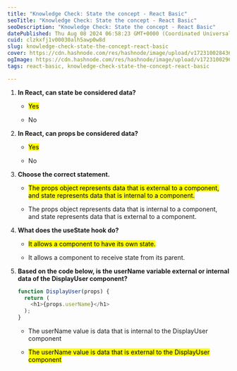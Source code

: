 ```yaml
---
title: "Knowledge Check: State the concept - React Basic"
seoTitle: "Knowledge Check: State the concept - React Basic"
seoDescription: "Knowledge Check: State the concept - React Basic"
datePublished: Thu Aug 08 2024 06:58:23 GMT+0000 (Coordinated Universal Time)
cuid: clzkxfj1v00030alh5awp0w8d
slug: knowledge-check-state-the-concept-react-basic
cover: https://cdn.hashnode.com/res/hashnode/image/upload/v1723100284365/647655cd-09b7-402a-971a-a98acc73114e.png
ogImage: https://cdn.hashnode.com/res/hashnode/image/upload/v1723100296574/22b4a02c-d52a-40ad-8011-1af7b4ad1296.png
tags: react-basic, knowledge-check-state-the-concept-react-basic

---
```


1. **In React, can state be considered data?**
    
    * <mark>Yes</mark>
        
    * No
        
2. **In React, can props be considered data?**
    
    * <mark>Yes</mark>
        
    * No
        
3. **Choose the correct statement.**
    
    * <mark>The props object represents data that is external to a component, and state represents data that is internal to a component.</mark>
        
    * The props object represents data that is internal to a component, and state represents data that is external to a component.
        
4. **What does the useState hook do?**
    
    * <mark>It allows a component to have its own state.</mark>
        
    * It allows a component to receive state from its parent.
        
5. **Based on the code below, is the userName variable external or internal data of the DisplayUser component?**
    
    ```javascript
    function DisplayUser(props) {
      return (
        <h1>{props.userName}</h1>
      );
    }
    ```
    
    * The userName value is data that is internal to the DisplayUser component
        
    * <mark>The userName value is data that is external to the DisplayUser component</mark>